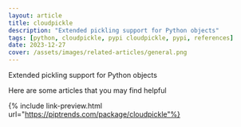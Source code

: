 ```yaml
---
layout: article
title: cloudpickle
description: "Extended pickling support for Python objects"
tags: [python, cloudpickle, pypi cloudpickle, pypi, references]
date: 2023-12-27
cover: /assets/images/related-articles/general.png
---
```


Extended pickling support for Python objects

Here are some articles that you may find helpful

{% include link-preview.html url="https://piptrends.com/package/cloudpickle"%}
